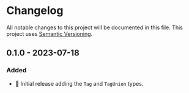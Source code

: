 # Changelog

All notable changes to this project will be documented in this file.
This project uses [Semantic Versioning](https://semver.org/spec/v2.0.0.html).

## 0.1.0 - 2023-07-18

### Added

- 🎉 Initial release adding the `Tag` and `TagUnion` types.

[0.1.0]: https://github.com/sunsided/just-a-tag/releases/tag/0.1.0
